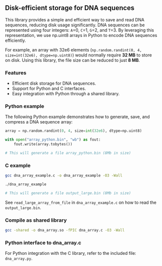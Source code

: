 ## Disk-efficient storage for DNA sequences

This library provides a simple and efficient way to save and read DNA sequences, reducing disk usage significantly. DNA sequences can be represented using four integers: `A`=0, `C`=1, `G`=2, and `T`=3. By leveraging this representation, we use np.uint8 arrays in Python to encode DNA sequences efficiently.

For example, an array with 32e6 elements (`np.random.randint(0, 4, size=int(32e6), dtype=np.uint8)`) would normally require **32 MB** to store on disk. Using this library, the file size can be reduced to just **8 MB**.

### Features

* Efficient disk storage for DNA sequences.
* Support for Python and C interfaces.
* Easy integration with Python through a shared library.

### Python example
The following Python example demonstrates how to generate, save, and compress a DNA sequence array:
```python
array = np.random.randint(0, 4, size=int(32e6), dtype=np.uint8)

with open("array_python.bin", "wb") as fout:
    fout.write(array.tobytes())

# This will generate a file array_python.bin (8Mb in size)

```


### C example
```bash
gcc dna_array_example.c -o dna_array_example -O3 -Wall

./dna_array_example

# This will generate a file output_large.bin (8Mb in size)
```

See `read_large_array_from_file` in `dna_array_example.c` on how to read the `output_large.bin`.


### Compile as shared library
```bash
gcc -shared -o dna_array.so -fPIC dna_array.c -O3 -Wall
```

### Python interface to dna_array.c
For Python integration with the C library, refer to the included file: `dna_array.py`.




